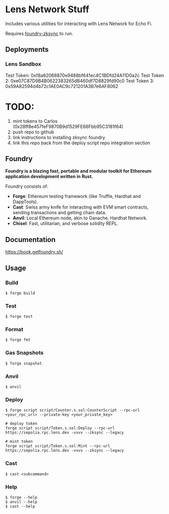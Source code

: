 # Lens Network Stuff

Includes various utilities for interacting with Lens Network for Echo Fi.

Requires [foundry-zksync](https://docs.zksync.io/build/tooling/foundry/overview) to run.

## Deployments

### Lens Sandbox

Test Token: 0xf8a82068870e9488bf641ec4C1BDfd24A11D0a2c
Test Token 2: 0xe07C87D9B4B0622383265dB460df7D8829fd90c0
Test Token 3: 0x59A82594d4b72c1AE0AC9c721201A3B7e6AF8062

# TODO:

1. mint tokens to Carlos (0x28ff8e457feF9870B9d1529FE68Fbb95C3181f64)
2. push repo to github
3. link instructions to installing zksync foundry
4. link this repo back from the deploy script repo integration section

## Foundry

**Foundry is a blazing fast, portable and modular toolkit for Ethereum application development written in Rust.**

Foundry consists of:

- **Forge**: Ethereum testing framework (like Truffle, Hardhat and DappTools).
- **Cast**: Swiss army knife for interacting with EVM smart contracts, sending transactions and getting chain data.
- **Anvil**: Local Ethereum node, akin to Ganache, Hardhat Network.
- **Chisel**: Fast, utilitarian, and verbose solidity REPL.

## Documentation

https://book.getfoundry.sh/

## Usage

### Build

```shell
$ forge build
```

### Test

```shell
$ forge test
```

### Format

```shell
$ forge fmt
```

### Gas Snapshots

```shell
$ forge snapshot
```

### Anvil

```shell
$ anvil
```

### Deploy

```shell
$ forge script script/Counter.s.sol:CounterScript --rpc-url <your_rpc_url> --private-key <your_private_key>

# deploy token
forge script script/Token.s.sol:Deploy --rpc-url https://sepolia.rpc.lens.dev -vvvv --zksync --legacy

# mint token
forge script script/Token.s.sol:Mint --rpc-url https://sepolia.rpc.lens.dev -vvvv --zksync --legacy
```

### Cast

```shell
$ cast <subcommand>
```

### Help

```shell
$ forge --help
$ anvil --help
$ cast --help
```
